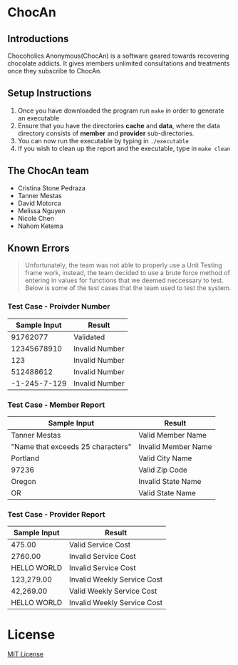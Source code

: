 # ChocAn

## Introductions
Chocoholics Anonymous(ChocAn) is a software geared towards recovering chocolate addicts. It gives members unlimited consultations and treatments once they subscribe to ChocAn.

## Setup Instructions
1. Once you have downloaded the program run ``make`` in order to generate an executable
2. Ensure that you have the directories **cache** and **data**, where the data directory consists of **member** and **provider** sub-directories.
3. You can now run the executable by typing in ``./executable``
4. If you wish to clean up the report and the executable, type in ``make clean``

## The ChocAn team
- Cristina Stone Pedraza
- Tanner Mestas
- David Motorca
- Melissa Nguyen
- Nicole Chen
- Nahom Ketema

## Known Errors
> Unfortunately, the team was not able to properly use a Unit Testing frame work, instead, the team decided to use a brute force method
of entering in values for functions that we deemed neccessary to test. Below is some of the test cases that the team used to test the system. 

### Test Case - Proivder Number
Sample Input  | Result
--------------|-------------
91762077      |  Validated
12345678910   |  Invalid Number
123           |  Invalid Number
512488612     |  Invalid Number
-1-245-7-129  |  Invalid Number

### Test Case - Member Report
Sample Input  | Result
--------------|-------------
Tanner Mestas |  Valid Member Name
"Name that exceeds 25 characters" | Invalid Member Name
Portland  |  Valid City Name
97236  |  Valid Zip Code
Oregon  |  Invalid State Name
OR  |  Valid State Name


### Test Case - Provider Report
Sample Input          | Result
--------------|-------------
475.00  |  Valid Service Cost
2760.00  | Invalid Service Cost
HELLO WORLD  |  Invalid Service Cost
123,279.00  |  Invalid Weekly Service Cost
42,269.00  |  Valid Weekly Service Cost
HELLO WORLD  |  Invalid Weekly Service Cost


# License
[MIT License](LICENSE)
